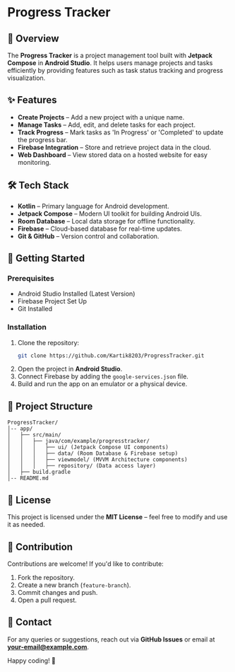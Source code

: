 # Progress Tracker

## 📌 Overview
The **Progress Tracker** is a project management tool built with **Jetpack Compose** in **Android Studio**. It helps users manage projects and tasks efficiently by providing features such as task status tracking and progress visualization.

## ✨ Features
- **Create Projects** – Add a new project with a unique name.
- **Manage Tasks** – Add, edit, and delete tasks for each project.
- **Track Progress** – Mark tasks as 'In Progress' or 'Completed' to update the progress bar.
- **Firebase Integration** – Store and retrieve project data in the cloud.
- **Web Dashboard** – View stored data on a hosted website for easy monitoring.

## 🛠️ Tech Stack
- **Kotlin** – Primary language for Android development.
- **Jetpack Compose** – Modern UI toolkit for building Android UIs.
- **Room Database** – Local data storage for offline functionality.
- **Firebase** – Cloud-based database for real-time updates.
- **Git & GitHub** – Version control and collaboration.

## 🚀 Getting Started
### Prerequisites
- Android Studio Installed (Latest Version)
- Firebase Project Set Up
- Git Installed

### Installation
1. Clone the repository:
   ```sh
   git clone https://github.com/Kartik8203/ProgressTracker.git
   ```
2. Open the project in **Android Studio**.
3. Connect Firebase by adding the `google-services.json` file.
4. Build and run the app on an emulator or a physical device.

## 📂 Project Structure
```
ProgressTracker/
│-- app/
│   ├── src/main/
│   │   ├── java/com/example/progresstracker/
│   │   │   ├── ui/ (Jetpack Compose UI components)
│   │   │   ├── data/ (Room Database & Firebase setup)
│   │   │   ├── viewmodel/ (MVVM Architecture components)
│   │   │   ├── repository/ (Data access layer)
│   ├── build.gradle
│-- README.md
```

## 📜 License
This project is licensed under the **MIT License** – feel free to modify and use it as needed.

## 🤝 Contribution
Contributions are welcome! If you'd like to contribute:
1. Fork the repository.
2. Create a new branch (`feature-branch`).
3. Commit changes and push.
4. Open a pull request.

## 📧 Contact
For any queries or suggestions, reach out via **GitHub Issues** or email at **your-email@example.com**.

Happy coding! 🚀
